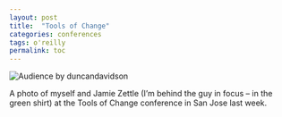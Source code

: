 ```yaml
---
layout: post
title:  "Tools of Change"
categories: conferences
tags: o'reilly
permalink: toc
---
```


![Audience by duncandavidson](http://farm2.static.flickr.com/1141/571375308_e77932c40c.jpg)

A photo of myself and Jamie Zettle (I&#8217;m behind the guy in focus &#8211; in the green shirt) at the Tools of Change conference in San Jose last week.